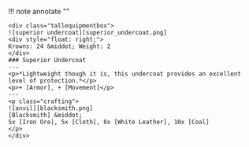 !!! note annotate ""

    <div class="tallequipmentbox">
    ![superior undercoat][superior_undercoat.png]
    <div style="float: right;">
    Krowns: 24 &middot; Weight: 2
    </div>
    ### Superior Undercoat
    ---
    <p>*Lightweight though it is, this undercoat provides an excellent level of protection.*</p>
    <p>+ [Armor], + [Movement]</p>
    ---
    <p class="crafting">
    ![anvil][blacksmith.png] 
    [Blacksmith] &middot; 
    5x [Iron Ore], 5x [Cloth], 8x [White Leather], 10x [Coal]
    </p>
    </div>
